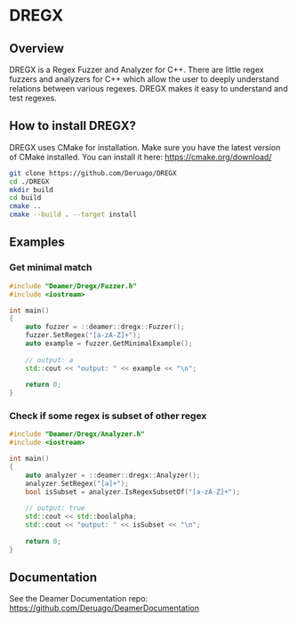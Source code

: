 # DREGX

## Overview

DREGX is a Regex Fuzzer and Analyzer for C++. There are little regex fuzzers and analyzers for C++ which allow the user to deeply understand relations between various regexes. DREGX makes it easy to understand and test regexes.

## How to install DREGX?

DREGX uses CMake for installation. Make sure you have the latest version of CMake installed. You can install it here: https://cmake.org/download/

```bash
git clone https://github.com/Deruago/DREGX
cd ./DREGX
mkdir build
cd build
cmake ..
cmake --build . --target install
```

## Examples

### Get minimal match

```C++
#include "Deamer/Dregx/Fuzzer.h"
#include <iostream>

int main()
{
    auto fuzzer = ::deamer::dregx::Fuzzer();
    fuzzer.SetRegex("[a-zA-Z]+");
    auto example = fuzzer.GetMinimalExample();
    
    // output: a
    std::cout << "output: " << example << "\n"; 
    
    return 0;
}
```

### Check if some regex is subset of other regex

```C++
#include "Deamer/Dregx/Analyzer.h"
#include <iostream>

int main()
{
    auto analyzer = ::deamer::dregx::Analyzer();
    analyzer.SetRegex("[a]+");
    bool isSubset = analyzer.IsRegexSubsetOf("[a-zA-Z]+");
    
    // output: true
    std::cout << std::boolalpha;
    std::cout << "output: " << isSubset << "\n"; 
    
    return 0;
}
```

## Documentation

See the Deamer Documentation repo: https://github.com/Deruago/DeamerDocumentation

